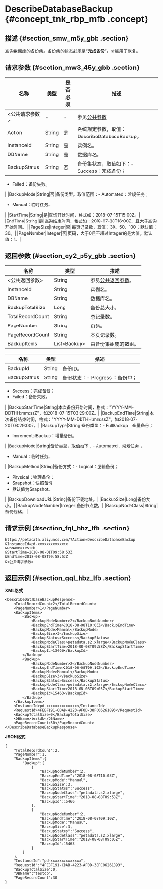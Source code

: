 # DescribeDatabaseBackup {#concept_tnk_rbp_mfb .concept}

## 描述 {#section_smw_m5y_gbb .section}

查询数据库的备份集。备份集的状态必须是“**完成备份**”，才能用于恢复。

## 请求参数 {#section_mw3_45y_gbb .section}

|名称|类型|是否必须|描述|
|--|--|----|--|
|<公共请求参数\>|-|-|参见[公共参数](cn.zh-CN/API参考/公共参数.md#)|
|Action|String|是|系统规定参数，取值：DescribeDatabaseBackup。|
|InstanceId|String|是|实例名。|
|DBName|String|是|数据库名。|
|BackupStatus|String|否|备份集状态，取值如下：-   Success：完成备份；
-   Failed：备份失败。

|
|BackupMode|String|否|备份类型。取值范围：-   Automated：常规任务；
-   Manual：临时任务。

|
|StartTime|String|是|查询开始时间，格式如：2018-07-15T15:00Z。|
|EndTime|String|是|查询结束时间，格式如：2018-07-20T16:00Z，且大于查询开始时间。|
|PageSize|Integer|否|每页记录数，取值：30、50、100；默认值：30。|
|PageNumber|Integer|否|页码，大于0且不超过Integer的最大值。默认值：1。|

## 返回参数 {#section_ey2_p5y_gbb .section}

|名称|类型|描述|
|--|--|--|
|<公共返回参数\>|String|参见[公共返回参数](cn.zh-CN/API参考/公共参数.md#section_hs4_m3y_gbb)。|
|InstanceId|String|实例名。|
|DBName|String|数据库名。|
|BackupTotalSize|Long|备份总大小。|
|TotalRecordCount|String|总记录数。|
|PageNumber|String|页码。|
|PageRecordCount|String|本页记录数。|
|BackupItems|List<Backup\>|由备份集组成的数组。|

|名称|类型|描述|
|--|--|--|
|BackupId|String|备份ID。|
|BackupStatus|String|备份状态：-   Progress ：备份中；
-   Success：完成备份；
-   Failed：备份失败。

|
|BackupStartTime|String|本次备份开始时间，格式："YYYY-MM-DDTHH:mm:ssZ"，如2018-07-15T03:29:00Z。|
|BackupEndTime|String|本次备份结束时间，格式："YYYY-MM-DDTHH:mm:ssZ"，如2018-07-20T03:29:00Z。|
|BackupType|String|备份类型：-   FullBackup：全量备份；
-   IncrementalBackup：增量备份。

|
|BackupMode|String|备份类型，取值如下：-   Automated：常规任务；
-   Manual：临时任务。

|
|BackupMethod|String|备份方式：-   Logical：逻辑备份；
-   Physical：物理备份；
-   Snapshot：快照备份
-   默认值为Snapshot。

|
|BackupDownloadURL|String|备份下载地址。|
|BackupSize|Long|备份大小。|
|BackupNodeNumber|Integer|备份节点数。|
|BackupNodeClass|String|备份规格。|

## 请求示例 {#section_fql_hbz_lfb .section}

```
https://petadata.aliyuncs.com/?Action=DescribeDatabaseBackup
&InstanceId=pd-xxxxxxxxxxxxxx
&DBName=testdb
&StartTime=2018-08-01T09:58:53Z
&EndTime=2018-08-08T09:58:53Z
&<公共请求参数>
```

## 返回示例 {#section_gql_hbz_lfb .section}

**XML格式**

```
<DescribeDatabaseBackupResponse>  
	<TotalRecordCount>2</TotalRecordCount>
	<PageNumber>1</PageNumber>
	<BackupItems>
		<Backup>
			<BackupNodeNumber>2</BackupNodeNumber>
			<BackupEndTime>2018-08-08T10:03Z</BackupEndTime>
			<BackupMode>Manual</BackupMode>
			<BackupSize>3</BackupSize>
			<BackupStatus>Success</BackupStatus>
			<BackupNodeClass>petadata.s2.xlarge</BackupNodeClass>
			<BackupStartTime>2018-08-08T09:58Z</BackupStartTime>
			<BackupId>15466</BackupId>
		</Backup>
		<Backup>
			<BackupNodeNumber>2</BackupNodeNumber>
			<BackupEndTime>2018-08-08T09:10Z</BackupEndTime>
			<BackupMode>Manual</BackupMode>
			<BackupSize>3</BackupSize>
			<BackupStatus>Success</BackupStatus>
			<BackupNodeClass>petadata.s2.xlarge</BackupNodeClass>
			<BackupStartTime>2018-08-08T09:05Z</BackupStartTime>
			<BackupId>15463</BackupId>
		</Backup>
	</BackupItems>
	<InstanceId>pd-xxxxxxxxxxxxxx</InstanceId>
	<RequestId>4FEBF191-CDAB-4223-AF0D-38FC06261893</RequestId>
	<BackupTotalSize>0</BackupTotalSize>
	<DBName>testdb</DBName>
	<PageRecordCount>30</PageRecordCount>
</DescribeDatabaseBackupResponse>
```

**JSON格式**

```
{
    "TotalRecordCount":2,
    "PageNumber":1,
    "BackupItems":{
        "Backup":[
            {
                "BackupNodeNumber":2,
                "BackupEndTime":"2018-08-08T10:03Z",
                "BackupMode":"Manual",
                "BackupSize":3,
                "BackupStatus":"Success",
                "BackupNodeClass":"petadata.s2.xlarge",
                "BackupStartTime":"2018-08-08T09:58Z",
                "BackupId":15466
            },
            {
                "BackupNodeNumber":2,
                "BackupEndTime":"2018-08-08T09:10Z",
                "BackupMode":"Manual",
                "BackupSize":3,
                "BackupStatus":"Success",
                "BackupNodeClass":"petadata.s2.xlarge",
                "BackupStartTime":"2018-08-08T09:05Z",
                "BackupId":15463
            }
        ]
    },
    "InstanceId":"pd-xxxxxxxxxxxxxx",
    "RequestId":"4FEBF191-CDAB-4223-AF0D-38FC06261893",
    "BackupTotalSize":0,
    "DBName":"testdb",
    "PageRecordCount":30
}
```

